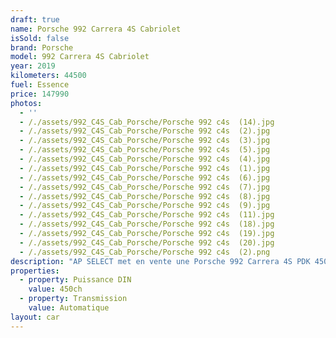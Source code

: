 ```yaml
---
draft: true
name: Porsche 992 Carrera 4S Cabriolet
isSold: false
brand: Porsche
model: 992 Carrera 4S Cabriolet
year: 2019
kilometers: 44500
fuel: Essence
price: 147990
photos:
  - ''
  - /./assets/992_C4S_Cab_Porsche/Porsche 992 c4s  (14).jpg
  - /./assets/992_C4S_Cab_Porsche/Porsche 992 c4s  (2).jpg
  - /./assets/992_C4S_Cab_Porsche/Porsche 992 c4s  (3).jpg
  - /./assets/992_C4S_Cab_Porsche/Porsche 992 c4s  (5).jpg
  - /./assets/992_C4S_Cab_Porsche/Porsche 992 c4s  (4).jpg
  - /./assets/992_C4S_Cab_Porsche/Porsche 992 c4s  (1).jpg
  - /./assets/992_C4S_Cab_Porsche/Porsche 992 c4s  (6).jpg
  - /./assets/992_C4S_Cab_Porsche/Porsche 992 c4s  (7).jpg
  - /./assets/992_C4S_Cab_Porsche/Porsche 992 c4s  (8).jpg
  - /./assets/992_C4S_Cab_Porsche/Porsche 992 c4s  (9).jpg
  - /./assets/992_C4S_Cab_Porsche/Porsche 992 c4s  (11).jpg
  - /./assets/992_C4S_Cab_Porsche/Porsche 992 c4s  (18).jpg
  - /./assets/992_C4S_Cab_Porsche/Porsche 992 c4s  (19).jpg
  - /./assets/992_C4S_Cab_Porsche/Porsche 992 c4s  (20).jpg
  - /./assets/992_C4S_Cab_Porsche/Porsche 992 c4s  (2).png
description: "AP SELECT met en vente une Porsche 992 Carrera 4S PDK 450ch cabriolet.\n\nModèle du 05/2019 avec 44 500km.\n\nCouleur vert aventuri métallic, intérieur Porsche exclusif cuir entendu bi colore islandais / noir.\n\nVéhicule en carte grise \U0001F1EB\U0001F1F7 sans malus\n\nGarantie Porsche APPROVED jusqu’au 06/2026.\n\nLe véhicule est en parfait état avec carnet complet Porsche et historique suivi.\n\nDernier service effectué en concession Porsche au 02/2025 à 43000km.\n\n4 pneus neufs remplacés pour la vente.\n\nÉquipements et options :\n- Boîte PDK 8\n- Kit carrosserie Sport Design\n- Lift système\n- Roues arrière directrices\n- Échappement PSE\n- PDCC suspensions actives\n- Pack Chrono plus\n- PASM +\n- PTV Porsche Torque Vectoring\n- Apple car play\n- Pack intérieur piano laqué\n- Phares PDLS + avec signature Porsche\n- Freinage étriers noir\n- Jantes RS Spyder anthracite 20 / 21\n- Keyless ouverture et démarrage sans clés\n- Intérieur Cuir entendu / surpiqûres noir\n- Pack audio BURMESTER\n- Sièges Sport + électrique 18 positions à mémoire\n- Sièges chauffants - Sièges ventilés\n- Volant Sport GT multifonctions\n- Écusson Porsche sur les appuis tête\n- Régulateur de vitesse adaptatif\n- Caméra de recul 360 surround view\n- Radars de stationnement avant / arrière\n- Home link\n- Climatisation automatique\n- Éclairage et essuie-glaces automatique\n- Rétroviseurs électriques et chauffants\n- Rétroviseurs int / ext Electrochrome\n- Éclairage d’ambiance\n\nDisponible et visible sur RDV pour acheteur sérieux.\n\nPossibilité d'une garantie 3, 6 ou 12 mois en supplément.\n\nRéalisation des démarches d'immatriculation.\n\nAP SELECT c'est des solutions de courtage et conciergerie sur mesure pour profiter librement de sa passion et de son patrimoine.\n\nPrenez le volant, AP SELECT s'occupe du reste."
properties:
  - property: Puissance DIN
    value: 450ch
  - property: Transmission
    value: Automatique
layout: car
---
```


